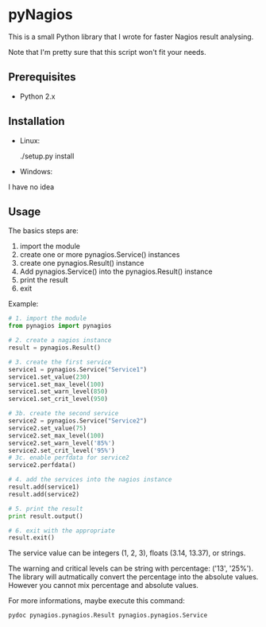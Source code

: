 pyNagios
========

This is a small Python library that I wrote for faster Nagios result analysing.

Note that I'm pretty sure that this script won't fit your needs.


Prerequisites
-------------

* Python 2.x

Installation
------------

* Linux:

    ./setup.py install

* Windows:

I have no idea

Usage
-----

The basics steps are:

1. import the module
2. create one or more pynagios.Service() instances
3. create one pynagios.Result() instance
4. Add pynagios.Service() into the pynagios.Result() instance
5. print the result
6. exit

Example:

```python
# 1. import the module
from pynagios import pynagios

# 2. create a nagios instance
result = pynagios.Result()

# 3. create the first service
service1 = pynagios.Service("Service1")
service1.set_value(230)
service1.set_max_level(100)
service1.set_warn_level(850)
service1.set_crit_level(950)

# 3b. create the second service
service2 = pynagios.Service("Service2")
service2.set_value(75)
service2.set_max_level(100)
service2.set_warn_level('85%')
service2.set_crit_level('95%')
# 3c. enable perfdata for service2
service2.perfdata()

# 4. add the services into the nagios instance
result.add(service1)
result.add(service2)

# 5. print the result
print result.output()

# 6. exit with the appropriate
result.exit()
```

The service value can be integers (1, 2, 3), floats (3.14, 13.37), or strings.

The warning and critical levels can be string with percentage: ('13', '25%').
The library will autmatically convert the percentage into the absolute values.
However you cannot mix percentage and absolute values.

For more informations, maybe execute this command: 

    pydoc pynagios.pynagios.Result pynagios.pynagios.Service
